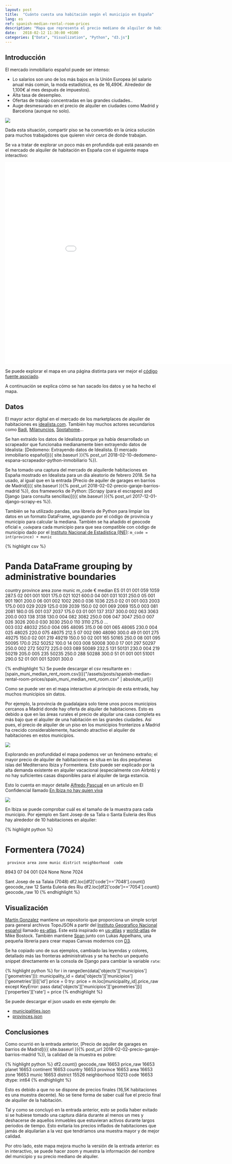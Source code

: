 ```yaml
---
layout: post
title:  "Cuánto cuesta una habitación según el municipio en España"
lang: es
ref: spanish-median-rental-room-prices
description: "Mapa que representa el precio mediano de alquiler de habitaciones en España."
date:   2018-02-12 11:30:00 +0100
categories: ["Data", "Visualization", "Python", "d3.js"]  
---
```

## Introducción

El mercado inmobiliario español puede ser intenso:
* Lo salarios son uno de los más bajos en la Unión Europea (el salario anual más común, la moda estadística, es de 16,490€. Alrededor de 1,100€ al mes después de impuestos).
* Alta tasa de desempleo.
* Ofertas de trabajo concentradas en las grandes ciudades..
* Auge desmesurado en el precio de alquiler en ciudades como Madrid y Barcelona (aunque no solo).

<div class="full">
    <img class="img-fluid" src="/assets/posts/{{page.ref}}/barcelona-room-rent.png">
</div>

Dada esta situación, compartir piso se ha convertido en la única solución para muchos trabajadores que quieren vivir cerca de donde trabajan.

Se va a tratar de explorar un poco más en profundida qué está pasando en el mercado de alquiler de habitación en España con el siguiente mapa interactivo:

<iframe id="js-iframe" class="container-fluid" sandbox="allow-popups allow-scripts allow-forms allow-same-origin" src="/assets/posts/spanish-median-rental-room-prices/playground.html" marginwidth="0" marginheight="0" style="height:650px; border:none;width: 990px; display: block; margin: 0px auto; " scrolling="no"></iframe>

Se puede explorar el mapa en una página distinta para ver mejor el [código fuente asociado](/assets/posts/spanish-median-rental-room-prices/playground.html).

A continuación se explica cómo se han sacado los datos y se ha hecho el mapa.
## Datos
El mayor actor digital en el mercado de los marketplaces de alquiler de habitaciones es [idealista.com](https://www.idealista.com). También hay muchos actores secundarios como [Badi](https://badiapp.com/), [Milanuncios](https://www.milanuncios.com/pisos-compartidos/), [Spotahome](https://www.spotahome.com/es/alquiler/madrid/habitaciones-amuebladas)...

Se han extraido los datos de Idealista porque ya había desarrollado un scrapeador que funcionaba medianamente bien extrayendo datos de Idealista: [Dedomeno: Extrayendo datos de Idealista. El mercado inmobiliario español]({{ site.baseurl }}{% post_url 2018-02-10-dedomeno-espana-scrapeador-python-inmobiliario %}).

Se ha tomado una captura del mercado de alquilerde habitaciones en España mostrado en Idealista para un día aleatorio de febrero 2018. Se ha usado, al igual que en la entrada [Precio de aquiler de garages en barrios de Madrid]({{ site.baseurl }}{% post_url 2018-02-02-precio-garaje-barrios-madrid %}), dos frameworks de Python: [Scrapy (para el escrapeo) and Django (para consulta sencillas)]({{ site.baseurl }}{% post_url 2017-12-01-django-scrapy-es %}).

También se ha utilizado pandas, una libreria de Python para limpiar los datos en un formato DataFrame, agrupando por el código de provincia y municipio para calcular la mediana. También se ha añadido el geocode oficial `m_code`para cada municipio para que sea compatible con código de municipio dado por el [Instituto Nacional de Estadística (INE)](http://www.ine.es/): `m_code = int(province) + munic`

{% highlight csv %}
# Panda DataFrame grouping by administrative boundaries
country  province  area  zone  munic  m_code     € median
ES       01        01    001   059    1059     287.5
                   02    001   001    1001     175.0
                               021    1021     600.0
                   04    001   031    1031     250.0
                   05    001   901    1901     200.0
                   06    001   002    1002     260.0
                               036    1036     225.0
         02        01    001   003    2003     175.0
                         003   029    2029     125.0
                               039    2039     150.0
                   02    001   069    2069     155.0
                         003   081    2081     180.0
                   05    001   037    2037     175.0
         03        01    001   137    3137     300.0
                         002   063    3063     200.0
                         003   138    3138     130.0
                         004   082    3082     250.0
                         006   047    3047     250.0
                         007   026    3026     200.0
                               030    3030     250.0
                               110    3110     275.0
                                               ...  
                         003   032    48032    250.0
                         004   095    48095    315.0
                   06    001   065    48065    230.0
                         004   025    48025    220.0
                               075    48075    212.5
                   07    002   090    48090    300.0
         49        01    001   275    49275    150.0
                   02    001   219    49219    150.0
         50        02    001   165    50165    250.0
                   08    001   095    50095    170.0
                               252    50252    100.0
                   14    003   008    50008    300.0
                   17    001   297    50297    250.0
                         002   272    50272    225.0
                         003   089    50089    232.5
                               131    50131    230.0
                         004   219    50219    205.0
                         005   235    50235    250.0
                               288    50288    300.0
         51        01    001   001    51001    290.0
         52        01    001   001    52001    300.0
  
{% endhighlight %}
Se puede descargar el csv resultante en :
[spain_muni_median_rent_room.csv]({{"/assets/posts/spanish-median-rental-room-prices/spain_muni_median_rent_room.csv" | absolute_url}})

Como se puede ver en el mapa interactivo al principio de esta entrada, hay muchos municipios sin datos.

Por ejemplo, la provincia de guadalajara solo tiene unos pocos municipios cercanos a Madrid donde hay oferta de alquiler de habitaciones. Esto es debido a que en las áreas rurales el precio de alquilar una casa completa es más bajo que el alquiler de una habitación en las grandes ciudades.
Así pues, el precio de alquiler de un piso en los municipios fronterizos a Madrid ha crecido considerablemente, haciendo atractivo el alquiler de habitaciones en estos municipios.

<div class="full">
    <img class="img-fluid" src="/assets/posts/{{page.ref}}/guadalajara-room-rent.png">
</div>

Explorando en profundidad el mapa podemos ver un fenómeno extraño; el mayor precio de alquiler de habitaciones se situa en las dos pequñenas islas del Mediterrano Ibiza y Formentera.
Esto puede ser explicado por la alta demanda existente en alquiler vacacional (especialmente con Airbnb) y no hay suficientes casas disponibles para el alquiler de larga estancia.

Esto lo cuenta en mayor detalle [Alfredo Pascual](http://www.twitter.com/Guyb) en un artículo en El Confidencial llamado [En Ibiza no hay quien viva](https://www.elconfidencial.com/vivienda/2017-03-05/ibiza-alquiler-apartamento-turismo_1341558/)

<div class="full">
    <img class="img-fluid" src="/assets/posts/{{page.ref}}/formentera-room-rent.png">
</div>

En Ibiza se puede comprobar cuál es el tamaño de la muestra para cada municipio. Por ejemplo en Sant Josep de sa Talia o Santa Euleria des Rius hay alrededor de 10 habitaciones en alquiler:

{% highlight python %}
# Formentera (7024)
     province area zone munic district neighborhood  code  
8943       07   04  001   024     None         None  7024

Sant Josep de sa Talaia (7048)
df2.loc[df2['code']=='7048'].count()
geocode_raw     12
Santa Euleria des Riu
df2.loc[df2['code']=='7054'].count()
geocode_raw     10
{% endhighlight %}

## Visualización 
[Martín Gonzalez](https://github.com/martgnz) mantiene un repositorio que proporciona un simple script para general archivos TopoJSON a partir del [Instituto Geografico Nacional español](http://www.ign.es/ign/main/index.do) llamado [es-atlas](https://github.com/martgnz/es-atlas). Este está inspirado en [us-atlas](https://github.com/topojson/us-atlas) y [world-atlas](https://github.com/topojson/us-atlas) de Mike Bostock.
También mantiene [Span](https://github.com/newsappsio/spam) junto con Lukas Appelhans, una pequeña libreria para crear mapas Canvas modernos con [D3](https://github.com/d3/d3).

Se ha copiado uno de sus ejemplos, cambiado las leyendas y colores, detallado más las fronteras administrativas y se ha hecho un pequeño snippet directamente en la consola de Django para cambiar la variable `rate`:

{% highlight python %}
for i in range(len(data['objects']['municipios']['geometries'])):
    municipality_id = data['objects']['municipios']['geometries'][i]['id']
    price = 0
    try:
        price = m.loc[municipality_id].price_raw
    except KeyError:
        pass
    data['objects']['municipios']['geometries'][i]['properties']['rate'] = price
{% endhighlight %}

Se puede descargar el json usado en este ejemplo de:
* [municipalities.json](/assets/posts/{{page.ref}}/municipalities.json)
* [provinces.json](/assets/posts/{{page.ref}}/provinces.json)

## Conclusiones

Como ocurrió en la entrada anterior, [Precio de aquiler de garages en barrios de Madrid]({{ site.baseurl }}{% post_url 2018-02-02-precio-garaje-barrios-madrid %}), la calidad de la muestra es pobre:

{% highlight python %}
df2.count()
geocode_raw     16653
price_raw       16653
planet          16653
continent       16653
country         16653
province        16653
area            16653
zone            16653
munic           16653
district        15526
neighborhood    10213
code            16653
dtype: int64
{% endhighlight %}

Esto es debido a que no se dispone de precios finales (16,5K habitaciones es una muestra decente). No se tiene forma de saber cuál fue el precio final de alquilier de la habitación.

Tal y como se concluyó en la entrada anterior, esto se podía haber evitado si se hubiese tomado una captura diária durante al menos un mes y deshacerse de aquellos inmuebles que estuvieran activos durante largos periodos de tiempo. Esto evitaría los precios inflados de habitaciones que jamás de alquilarían a la vez que tendríamos una muestra mayor y de mejor calidad.

Por otro lado, este mapa mejora mucho la versión de la entrada anterior: es in interactivo, se puede hacer zoom y muestra la información del nombre del municipio y su precio mediano de alquiler.
